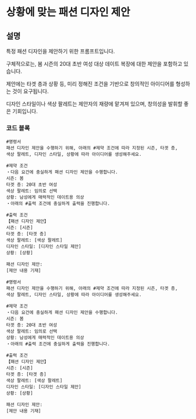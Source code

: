 # 상황에 맞는 패션 디자인 제안

## 설명
특정 패션 디자인을 제안하기 위한 프롬프트입니다.

구체적으로는, 봄 시즌의 20대 초반 여성 대상 데이트 복장에 대한 제안을 포함하고 있습니다.

제안에는 타겟 층과 상황 등, 미리 정해진 조건을 기반으로 창의적인 아이디어를 형성하는 것이 요구됩니다.

디자인 스타일이나 색상 팔레트는 제안자의 재량에 맡겨져 있으며, 창의성을 발휘할 좋은 기회입니다.

### 코드 블록

```plaintext
#명령서
패션 디자인 제안을 수행하기 위해, 아래의 #제약 조건에 따라 지정된 시즌, 타겟 층,
색상 팔레트, 디자인 스타일, 상황에 따라 아이디어를 생성해주세요.

#제약 조건
・다음 요건에 충실하게 패션 디자인 제안을 수행합니다.
시즌: 봄
타겟 층: 20대 초반 여성
색상 팔레트: 임의로 선택
상황: 남성에게 매력적인 데이트용 의상
・아래의 #출력 조건에 충실하게 출력을 진행합니다.

#출력 조건
【패션 디자인 제안】
시즌: [시즌]
타겟 층: [타겟 층]
색상 팔레트: [색상 팔레트]
디자인 스타일: [디자인 스타일 제안]
상황: [상황]

패션 디자인 제안:
[제안 내용 기재]
```

```plaintext
#명령서
패션 디자인 제안을 수행하기 위해, 아래의 #제약 조건에 따라 지정된 시즌, 타겟 층,
색상 팔레트, 디자인 스타일, 상황에 따라 아이디어를 생성해주세요.

#제약 조건
・다음 요건에 충실하게 패션 디자인 제안을 수행합니다.
시즌: 봄
타겟 층: 20대 초반 여성
색상 팔레트: 임의로 선택
상황: 남성에게 매력적인 데이트용 의상
・아래의 #출력 조건에 충실하게 출력을 진행합니다.

#출력 조건
【패션 디자인 제안】
시즌: [시즌]
타겟 층: [타겟 층]
색상 팔레트: [색상 팔레트]
디자인 스타일: [디자인 스타일 제안]
상황: [상황]

패션 디자인 제안:
[제안 내용 기재]
```